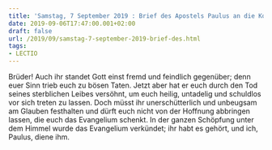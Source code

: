 ```yaml
---
title: 'Samstag, 7 September 2019 : Brief des Apostels Paulus an die Kolosser 1,21-23.'
date: 2019-09-06T17:47:00.001+02:00
draft: false
url: /2019/09/samstag-7-september-2019-brief-des.html
tags: 
- LECTIO
---
```


Brüder! Auch ihr standet Gott einst fremd und feindlich gegenüber; denn euer Sinn trieb euch zu bösen Taten. Jetzt aber hat er euch durch den Tod seines sterblichen Leibes versöhnt, um euch heilig, untadelig und schuldlos vor sich treten zu lassen. Doch müsst ihr unerschütterlich und unbeugsam am Glauben festhalten und dürft euch nicht von der Hoffnung abbringen lassen, die euch das Evangelium schenkt. In der ganzen Schöpfung unter dem Himmel wurde das Evangelium verkündet; ihr habt es gehört, und ich, Paulus, diene ihm.